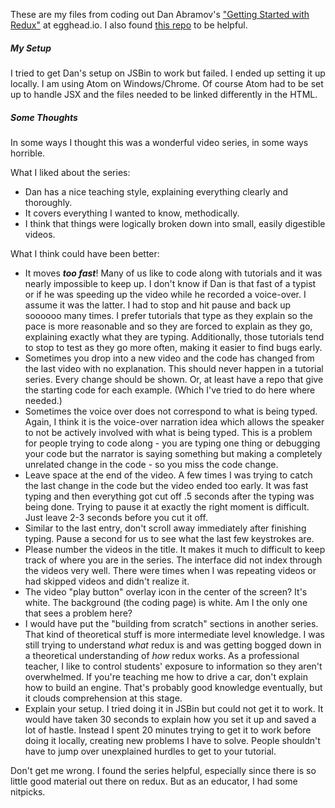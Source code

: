 These are my files from coding out Dan Abramov's ["Getting Started with Redux"](https://egghead.io/courses/getting-started-with-redux) at egghead.io. I also found [this repo](https://github.com/tayiorbeii/egghead.io_redux_course_notes) to be helpful.

##### My Setup

I tried to get Dan's setup on JSBin to work but failed. I ended up setting it up locally. I am using Atom on Windows/Chrome. Of course Atom had to be set up to handle JSX and the files needed to be linked differently in the HTML.

##### Some Thoughts

In some ways I thought this was a wonderful video series, in some ways horrible.

What I liked about the series:
* Dan has a nice teaching style, explaining everything clearly and thoroughly.
* It covers everything I wanted to know, methodically.
* I think that things were logically broken down into small, easily digestible videos.

What I think could have been better:
* It moves ***too fast***! Many of us like to code along with tutorials and it was nearly impossible to keep up. I don't know if Dan is that fast of a typist or if he was speeding up the video while he recorded a voice-over. I assume it was the latter. I had to stop and hit pause and back up soooooo many times. I prefer tutorials that type as they explain so the pace is more reasonable and so they are forced to explain as they go, explaining exactly what they are typing. Additionally, those tutorials tend to stop to test as they go more often, making it easier to find bugs early.
* Sometimes you drop into a new video and the code has changed from the last video with no explanation. This should never happen in a tutorial series. Every change should be shown. Or, at least have a repo that give the starting code for each example. (Which I've tried to do here where needed.)
* Sometimes the voice over does not correspond to what is being typed. Again, I think it is the voice-over narration idea which allows the speaker to not be actively involved with what is being typed. This is a problem for people trying to code along - you are typing one thing or debugging your code but the narrator is saying something but making a completely unrelated change in the code - so you miss the code change.
* Leave space at the end of the video. A few times I was trying to catch the last change in the code but the video ended too early. It was fast typing and then everything got cut off .5 seconds after the typing was being done. Trying to pause it at exactly the right moment is difficult. Just leave 2-3 seconds before you cut it off.
* Similar to the last entry, don't scroll away immediately after finishing typing. Pause a second for us to see what the last few keystrokes are.
* Please number the videos in the title. It makes it much to difficult to keep track of where you are in the series. The interface did not index through the videos very well. There were times when I was repeating videos or had skipped videos and didn't realize it.
* The video "play button" overlay icon in the center of the screen? It's white. The background (the coding page) is white. Am I the only one that sees a problem here?
* I would have put the "building from scratch" sections in another series. That kind of theoretical stuff is more intermediate level knowledge. I was still trying to understand *what* redux is and was getting bogged down in a theoretical understanding of *how* redux works. As a professional teacher, I like to control students' exposure to information so they aren't overwhelmed. If you're teaching me how to drive a car, don't explain how to build an engine. That's probably good knowledge eventually, but it clouds comprehension at this stage.
* Explain your setup. I tried doing it in JSBin but could not get it to work. It would have taken 30 seconds to explain how you set it up and saved a lot of hastle. Instead I spent 20 minutes trying to get it to work before doing it locally, creating new problems I have to solve. People shouldn't have to jump over unexplained hurdles to get to your tutorial.

Don't get me wrong. I found the series helpful, especially since there is so little good material out there on redux. But as an educator, I had some nitpicks.
